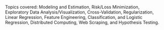 Topics covered: Modeling and Estimation, Risk/Loss Minimization, Exploratory Data Analysis/Visualization, Cross-Validation, Regularization, Linear Regression, Feature Engineering, Classification, and Logistic Regression, Distributed Computing, Web Scraping, and Hypothesis Testing. 

